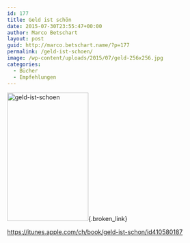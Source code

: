 ```yaml
---
id: 177
title: Geld ist schön
date: 2015-07-30T23:55:47+00:00
author: Marco Betschart
layout: post
guid: http://marco.betschart.name/?p=177
permalink: /geld-ist-schoen/
image: /wp-content/uploads/2015/07/geld-256x256.jpg
categories:
  - Bücher
  - Empfehlungen
---
```

[<img class=" size-medium wp-image-186 alignleft" src="http://blog.marco.betschart.name/wp-content/uploads/2015/07/geld-ist-schoen-190x300.jpg" alt="geld-ist-schoen" width="190" height="300" srcset="http://dev.marco-betschart.local/wp-content/uploads/2015/07/geld-ist-schoen-190x300.jpg 190w, http://dev.marco-betschart.local/wp-content/uploads/2015/07/geld-ist-schoen-122x192.jpg 122w, http://dev.marco-betschart.local/wp-content/uploads/2015/07/geld-ist-schoen.jpg 316w" sizes="(max-width: 190px) 100vw, 190px" />](http://blog.marco.betschart.name/wp-content/uploads/2015/07/geld-ist-schoen.jpg){.broken_link}

<https://itunes.apple.com/ch/book/geld-ist-schon/id410580187>